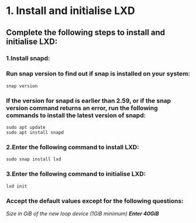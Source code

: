 # 1. Install and initialise LXD
## Complete the following steps to install and initialise LXD:
### 1.Install snapd:
### Run snap version to find out if snap is installed on your system:
```
snap version
```
### If the version for snapd is earlier than 2.59, or if the snap version command returns an error, run the following commands to install the latest version of snapd:
```
sudo apt update
sudo apt install snapd
```
### 2.Enter the following command to install LXD:
```
sudo snap install lxd
```
### 3.Enter the following command to initialise LXD:
```
lxd init
```
### Accept the default values except for the following questions:
*Size in GiB of the new loop device (1GiB minimum)*
***Enter 40GiB***
